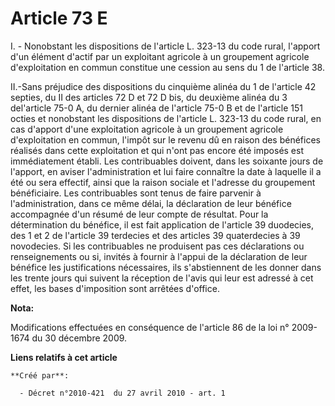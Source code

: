 # Article 73 E

I. - Nonobstant les dispositions de l'article L. 323-13 du code rural, l'apport d'un élément d'actif par un exploitant
agricole à un groupement agricole d'exploitation en commun constitue une cession au sens du 1 de l'article 38. 

II.-Sans préjudice des dispositions du cinquième alinéa du 1 de l'article 42 septies, du II des articles 72 D et 72 D bis, du
deuxième alinéa du 3 del'article 75-0 A, du dernier alinéa de l'article 75-0 B et de l'article 151 octies et nonobstant les
dispositions de l'article L. 323-13 du code rural, en cas d'apport d'une exploitation agricole à un groupement agricole
d'exploitation en commun, l'impôt sur le revenu dû en raison des bénéfices réalisés dans cette exploitation et qui n'ont pas
encore été imposés est immédiatement établi. Les contribuables doivent, dans les soixante jours de l'apport, en aviser
l'administration et lui faire connaître la date à laquelle il a été ou sera effectif, ainsi que la raison sociale et
l'adresse du groupement bénéficiaire. Les contribuables sont tenus de faire parvenir à l'administration, dans ce même délai,
la déclaration de leur bénéfice accompagnée d'un résumé de leur compte de résultat. Pour la détermination du bénéfice, il est
fait application de l'article 39 duodecies, des 1 et 2 de l'article 39 terdecies et des articles 39 quaterdecies à 39
novodecies. Si les contribuables ne produisent pas ces déclarations ou renseignements ou si, invités à fournir à l'appui de
la déclaration de leur bénéfice les justifications nécessaires, ils s'abstiennent de les donner dans les trente jours qui
suivent la réception de l'avis qui leur est adressé à cet effet, les bases d'imposition sont arrêtées d'office.

**Nota:**

Modifications effectuées en conséquence de l'article 86 de la loi n° 2009-1674 du 30 décembre 2009.

**Liens relatifs à cet article**

	**Créé par**:

	  - Décret n°2010-421  du 27 avril 2010 - art. 1
